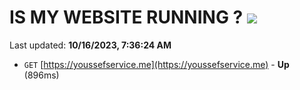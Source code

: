 # IS MY WEBSITE RUNNING ? [![](https://img.shields.io/static/v1?label=Sponsor&message=%E2%9D%A4&logo=GitHub&color=%23fe8e86)](https://github.com/sponsors/<username>)

Last updated: **10/16/2023, 7:36:24 AM**

- `GET` [https://youssefservice.me](https://youssefservice.me) - **Up** (896ms)
